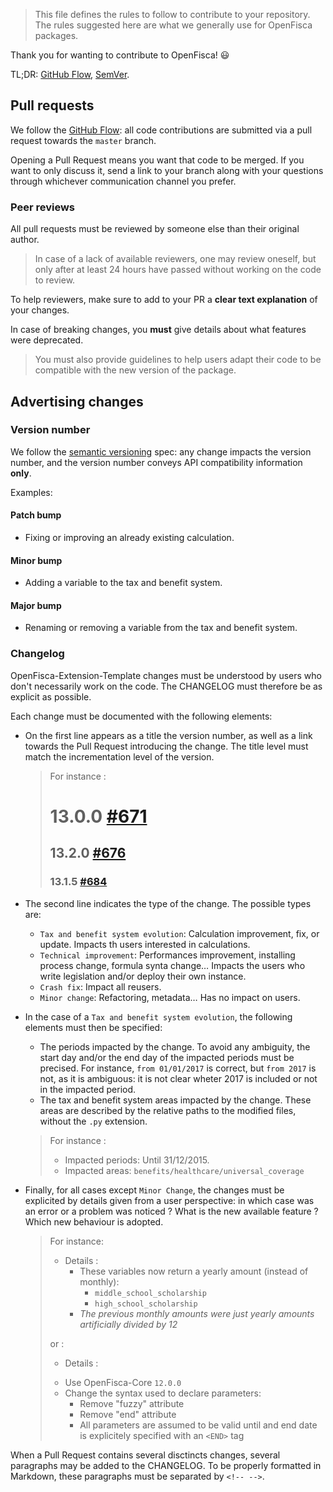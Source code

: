 > This file defines the rules to follow to contribute to your repository.
> The rules suggested here are what we generally use for OpenFisca packages.

Thank you for wanting to contribute to OpenFisca! :smiley:

TL;DR: [GitHub Flow](https://guides.github.com/introduction/flow/), [SemVer](http://semver.org/).


## Pull requests

We follow the [GitHub Flow](https://guides.github.com/introduction/flow/): all code contributions are submitted via a pull request towards the `master` branch.

Opening a Pull Request means you want that code to be merged. If you want to only discuss it, send a link to your branch along with your questions through whichever communication channel you prefer.

### Peer reviews

All pull requests must be reviewed by someone else than their original author.

> In case of a lack of available reviewers, one may review oneself, but only after at least 24 hours have passed without working on the code to review.

To help reviewers, make sure to add to your PR a **clear text explanation** of your changes.

In case of breaking changes, you **must** give details about what features were deprecated.

> You must also provide guidelines to help users adapt their code to be compatible with the new version of the package.


## Advertising changes

### Version number

We follow the [semantic versioning](http://semver.org/) spec: any change impacts the version number, and the version number conveys API compatibility information **only**.

Examples:

#### Patch bump

- Fixing or improving an already existing calculation.

#### Minor bump

- Adding a variable to the tax and benefit system.

#### Major bump

- Renaming or removing a variable from the tax and benefit system.

### Changelog

OpenFisca-Extension-Template changes must be understood by users who don't necessarily work on the code. The CHANGELOG must therefore be as explicit as possible.

Each change must be documented with the following elements:

- On the first line appears as a title the version number, as well as a link towards the Pull Request introducing the change. The title level must match the incrementation level of the version.


  > For instance :
  > # 13.0.0 [#671](https://github.com/openfisca/openfisca-france/pull/671)
  >
  > ## 13.2.0 [#676](https://github.com/openfisca/openfisca-france/pull/676)
  >
  > ### 13.1.5 [#684](https://github.com/openfisca/openfisca-france/pull/684)

- The second line indicates the type of the change. The possible types are:
  - `Tax and benefit system evolution`: Calculation improvement, fix, or update. Impacts th
  users interested in calculations.
  - `Technical improvement`: Performances improvement, installing process change, formula synta
  change… Impacts the users who write legislation and/or deploy their own instance.
  - `Crash fix`: Impact all reusers.
  - `Minor change`: Refactoring, metadata… Has no impact on users.

- In the case of a `Tax and benefit system evolution`, the following elements must then be specified:
  - The periods impacted by the change. To avoid any ambiguity, the start day and/or the end day of the impacted periods must be precised. For instance, `from 01/01/2017` is correct, but `from 2017` is not, as it is ambiguous: it is not clear wheter 2017 is included or not in the impacted period.
  - The tax and benefit system areas impacted by the change. These areas are described by the relative paths to the modified files, without the `.py` extension.

  > For instance :
  > - Impacted periods: Until 31/12/2015.
  > - Impacted areas: `benefits/healthcare/universal_coverage`

- Finally, for all cases except `Minor Change`, the changes must be explicited by details given from a user perspective: in which case was an error or a problem was noticed ? What is the new available feature ? Which new behaviour is adopted.

  > For instance:
  >
  > * Details :
  >   - These variables now return a yearly amount (instead of monthly):
  >     - `middle_school_scholarship`
  >     - `high_school_scholarship`
  >   - _The previous monthly amounts were just yearly amounts artificially divided by 12_
  >
  > or :
  >
  > * Details :
  >  - Use OpenFisca-Core `12.0.0`
  >  - Change the syntax used to declare parameters:
  >      - Remove "fuzzy" attribute
  >      - Remove "end" attribute
  >      - All parameters are assumed to be valid until and end date is explicitely specified with an `<END>` tag

When a Pull Request contains several disctincts changes, several paragraphs may be added to the CHANGELOG. To be properly formatted in Markdown, these paragraphs must be separated by `<!-- -->`.
